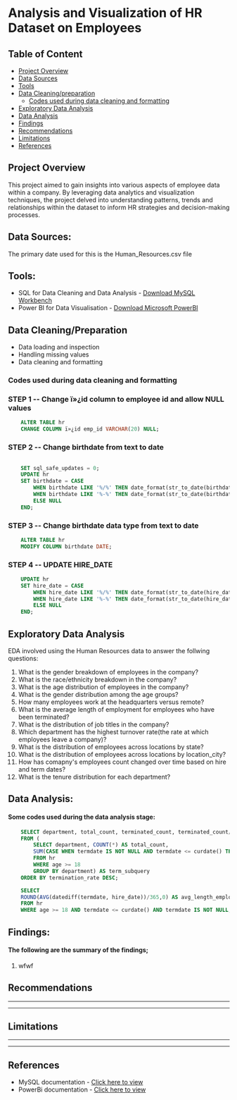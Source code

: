 # Analysis and Visualization of HR Dataset on Employees


## Table of Content
- [Project Overview](https://github.com/Vinyo1/HR_Data_Cleaning_and_Visualization/blob/main/README.md#project-overview)
- [Data Sources](https://github.com/Vinyo1/HR_Data_Cleaning_and_Visualization/blob/main/README.md#data-sources)
- [Tools](https://github.com/Vinyo1/HR_Data_Cleaning_and_Visualization/blob/main/README.md#tools)
- [Data Cleaning/preparation](https://github.com/Vinyo1/HR_Data_Cleaning_and_Visualization/blob/main/README.md#data-cleaningpreparation)
  - [Codes used during data cleaning and formatting](https://github.com/Vinyo1/HR_Data_Cleaning_and_Visualization/blob/main/README.md#codes-used-during-data-cleaning-and-formatting)
- [Exploratory Data Analysis](https://github.com/Vinyo1/HR_Data_Cleaning_and_Visualization/blob/main/README.md#exploratory-data-analysis)
- [Data Analysis](https://github.com/Vinyo1/HR_Data_Cleaning_and_Visualization/blob/main/README.md#data-analysis)
- [Findings](https://github.com/Vinyo1/HR_Data_Cleaning_and_Visualization/blob/main/README.md#findings)
- [Recommendations](https://github.com/Vinyo1/HR_Data_Cleaning_and_Visualization/blob/main/README.md#recommendations)
- [Limitations](https://github.com/Vinyo1/HR_Data_Cleaning_and_Visualization/blob/main/README.md#limitations)
- [References](https://github.com/Vinyo1/HR_Data_Cleaning_and_Visualization/blob/main/README.md#references)

  
## Project Overview
This project aimed to gain insights into various aspects of employee data within a company. By leveraging data analytics and visualization techniques, the project delved into understanding patterns, trends and relationships within the dataset to inform HR strategies and decision-making processes.

## Data Sources:
The primary date used for this is the Human_Resources.csv file

## Tools:
- SQL for Data Cleaning and Data Analysis - [Download MySQL Workbench](https://dev.mysql.com/downloads/mysql/)
- Power BI for Data Visualisation - [Download Microsoft PowerBI](https://www.microsoft.com/en-us/download/details.aspx?id=58494)

## Data Cleaning/Preparation
- Data loading and inspection
- Handling missing values
- Data cleaning and formatting

### Codes used during data cleaning and formatting
### STEP 1 -- Change ï»¿id column to employee id and allow NULL values
```sql
	ALTER TABLE hr
	CHANGE COLUMN ï»¿id emp_id VARCHAR(20) NULL;
```

### STEP 2 -- Change birthdate from text to date
```sql

	SET sql_safe_updates = 0;
	UPDATE hr
	SET birthdate = CASE
	    WHEN birthdate LIKE '%/%' THEN date_format(str_to_date(birthdate, '%m/%d/%Y'), '%Y-%m-%d')
	    WHEN birthdate LIKE '%-%' THEN date_format(str_to_date(birthdate, '%m-%d-%Y'), '%Y-%m-%d')
	    ELSE NULL
	END;
```

### STEP 3 -- Change birthdate data type from text to date
```sql
	ALTER TABLE hr
	MODIFY COLUMN birthdate DATE;
```
 
### STEP 4 -- UPDATE HIRE_DATE
```sql
	UPDATE hr 
	SET hire_date = CASE
	    WHEN hire_date LIKE '%/%' THEN date_format(str_to_date(hire_date, '%m/%d/%Y'), '%Y-%m-%d')
	    WHEN hire_date LIKE '%-%' THEN date_format(str_to_date(hire_date, '%m-%d-%Y'), '%Y-%m-%d')
	    ELSE NULL
	END;
```
 

## Exploratory Data Analysis
EDA involved using the Human Resources data to answer the follwing questions:
1. What is the gender breakdown of employees in the company?
2. What is the race/ethnicity breakdown in the company?
3. What is the age distribution of employees in the company?
4. What is the gender distribution among the age groups?
5. How many employees work at the headquarters versus remote?
6. What is the average length of employment for employees who have been terminated?
7. What is the distribution of job titles in the company?
8. Which department has the highest turnover rate(the rate at which employees leave a company)?
9. What is the distribution of employees across locations by state?
10. What is the distribution of employees across locations by location_city?
11. How has comapny's employees count changed over time based on hire and term dates?
12. What is the tenure distribution for each department?

## Data Analysis:

#### Some codes used during the data analysis stage:
```sql
	SELECT department, total_count, terminated_count, terminated_count/total_count AS termination_rate
	FROM (
		SELECT department, COUNT(*) AS total_count,
	    SUM(CASE WHEN termdate IS NOT NULL AND termdate <= curdate() THEN 1 ELSE 0 END) AS terminated_count
	    FROM hr
	    WHERE age >= 18
	    GROUP BY department) AS term_subquery
	ORDER BY termination_rate DESC;
```


```sql
	SELECT
	ROUND(AVG(datediff(termdate, hire_date))/365,0) AS avg_length_employment
	FROM hr
	WHERE age >= 18 AND termdate <= curdate() AND termdate IS NOT NULL;
```
## Findings:
#### The following are the summary of the findings;
1. wfwf

## Recommendations
- --
- --


## Limitations
- --
- --

## References
- MySQL documentation - [Click here to view](https://dev.mysql.com/doc/workbench/en/)
- PowerBi documentation - [Click here to view](https://learn.microsoft.com/en-us/power-bi/)
  
